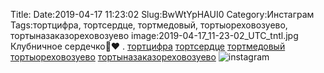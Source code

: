 Title:
Date:2019-04-17 11:23:02
Slug:BwWtYpHAUI0
Category:Инстаграм
Tags:тортцифра, тортсердце, тортмедовый, тортыореховозуево, тортыназаказореховозуево
image:2019-04-17_11-23-02_UTC_tntl.jpg
Клубничное сердечко🍓❤
.
[тортцифра]({tag}тортцифра) [тортсердце]({tag}тортсердце) [тортмедовый]({tag}тортмедовый) [тортыореховозуево]({tag}тортыореховозуево) [тортыназаказореховозуево]({tag}тортыназаказореховозуево)
![instagram]({attach}images/2019-04-17_11-23-02_UTC.jpg)
